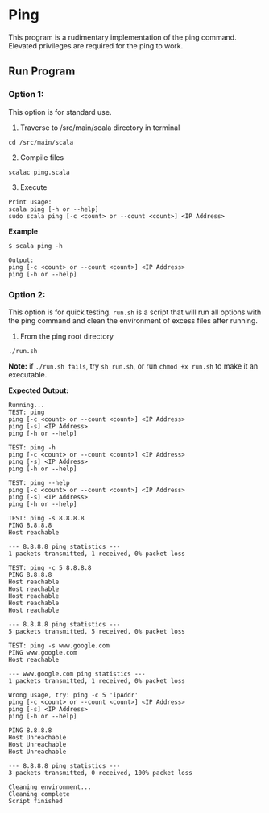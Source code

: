 # Ping

This program is a rudimentary implementation of the ping command. Elevated privileges are required 
for the ping to work.

## Run Program

### Option 1:

This option is for standard use.

1. Traverse to /src/main/scala directory in terminal

```
cd /src/main/scala
```

2. Compile files

```
scalac ping.scala
```

3. Execute

```
Print usage: 
scala ping [-h or --help]
sudo scala ping [-c <count> or --count <count>] <IP Address>
```

**Example**

```
$ scala ping -h

Output:
ping [-c <count> or --count <count>] <IP Address>
ping [-h or --help]
```

### Option 2:

This option is for quick testing. ```run.sh``` is a script that will
run all options with the ping command and clean the environment of excess files after running.

1. From the ping root directory

```
./run.sh
```

**Note:** if ```./run.sh fails```, try ```sh run.sh```, or run ```chmod +x run.sh```
to make it an executable.

**Expected Output:**

```
Running...
TEST: ping
ping [-c <count> or --count <count>] <IP Address>
ping [-s] <IP Address>
ping [-h or --help]

TEST: ping -h
ping [-c <count> or --count <count>] <IP Address>
ping [-s] <IP Address>
ping [-h or --help]

TEST: ping --help
ping [-c <count> or --count <count>] <IP Address>
ping [-s] <IP Address>
ping [-h or --help]

TEST: ping -s 8.8.8.8
PING 8.8.8.8
Host reachable

--- 8.8.8.8 ping statistics ---
1 packets transmitted, 1 received, 0% packet loss

TEST: ping -c 5 8.8.8.8
PING 8.8.8.8
Host reachable
Host reachable
Host reachable
Host reachable
Host reachable

--- 8.8.8.8 ping statistics ---
5 packets transmitted, 5 received, 0% packet loss

TEST: ping -s www.google.com
PING www.google.com
Host reachable

--- www.google.com ping statistics ---
1 packets transmitted, 1 received, 0% packet loss

Wrong usage, try: ping -c 5 'ipAddr'
ping [-c <count> or --count <count>] <IP Address>
ping [-s] <IP Address>
ping [-h or --help]

PING 8.8.8.8
Host Unreachable
Host Unreachable
Host Unreachable

--- 8.8.8.8 ping statistics ---
3 packets transmitted, 0 received, 100% packet loss

Cleaning environment...
Cleaning complete
Script finished
```

